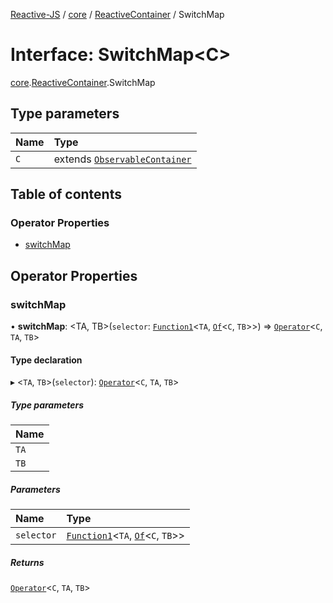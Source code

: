 [Reactive-JS](../README.md) / [core](../modules/core.md) / [ReactiveContainer](../modules/core.ReactiveContainer.md) / SwitchMap

# Interface: SwitchMap<C\>

[core](../modules/core.md).[ReactiveContainer](../modules/core.ReactiveContainer.md).SwitchMap

## Type parameters

| Name | Type |
| :------ | :------ |
| `C` | extends [`ObservableContainer`](core.ObservableContainer.md) |

## Table of contents

### Operator Properties

- [switchMap](core.ReactiveContainer.SwitchMap.md#switchmap)

## Operator Properties

### switchMap

• **switchMap**: <TA, TB\>(`selector`: [`Function1`](../modules/functions.md#function1)<`TA`, [`Of`](../modules/core.Container.md#of)<`C`, `TB`\>\>) => [`Operator`](../modules/core.Container.md#operator)<`C`, `TA`, `TB`\>

#### Type declaration

▸ <`TA`, `TB`\>(`selector`): [`Operator`](../modules/core.Container.md#operator)<`C`, `TA`, `TB`\>

##### Type parameters

| Name |
| :------ |
| `TA` |
| `TB` |

##### Parameters

| Name | Type |
| :------ | :------ |
| `selector` | [`Function1`](../modules/functions.md#function1)<`TA`, [`Of`](../modules/core.Container.md#of)<`C`, `TB`\>\> |

##### Returns

[`Operator`](../modules/core.Container.md#operator)<`C`, `TA`, `TB`\>
